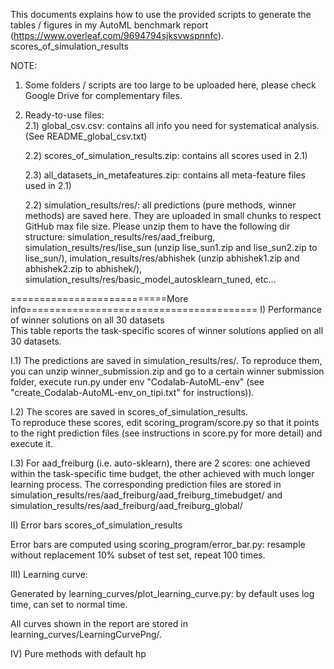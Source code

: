 This documents explains how to use the provided scripts to generate the tables / figures in my AutoML benchmark report (https://www.overleaf.com/9694794sjksvwspnnfc). scores_of_simulation_results


NOTE: 

1) Some folders / scripts are too large to be uploaded here, please check Google Drive for complementary files.

2) Ready-to-use files: <br />
	2.1) global_csv.csv: contains all info you need for systematical analysis. (See README_global_csv.txt) <br />

	2.2) scores_of_simulation_results.zip: contains all scores used in 2.1) <br />

	2.3) all_datasets_in_metafeatures.zip: contains all meta-feature files used in 2.1) <br />
 
	2.2) simulation_results/res/: all predictions (pure methods, winner methods) are saved here. They are uploaded in small chunks to respect GitHub max file size. Please unzip them  to have the following dir structure: simulation_results/res/aad_freiburg, simulation_results/res/lise_sun (unzip lise_sun1.zip and lise_sun2.zip to lise_sun/), imulation_results/res/abhishek (unzip abhishek1.zip and abhishek2.zip to abhishek/), simulation_results/res/basic_model_autosklearn_tuned, etc…


===========================More info========================================
I) Performance of winner solutions on all 30 datasets <br />
This table reports the task-specific scores of winner solutions applied on all 30 datasets. 

I.1) The predictions are saved in simulation_results/res/. To reproduce them, you can unzip winner_submission.zip and go to a certain winner submission folder, execute run.py under env "Codalab-AutoML-env" (see "create_Codalab-AutoML-env_on_tipi.txt" for instructions)).

I.2) The scores are saved in scores_of_simulation_results. <br />
To reproduce these scores, edit scoring_program/score.py so that it points to the right prediction files (see instructions in score.py for more detail) and execute it.

I.3) For aad_freiburg (i.e. auto-sklearn), there are 2 scores: one achieved within the task-specific time budget, the other achieved with much longer learning process. The corresponding prediction files are stored in simulation_results/res/aad_freiburg/aad_freiburg_timebudget/ and simulation_results/res/aad_freiburg/aad_freiburg_global/



II) Error bars scores_of_simulation_results

Error bars are computed using scoring_program/error_bar.py: resample without replacement 10% subset of test set, repeat 100 times.


III) Learning curve:

Generated by learning_curves/plot_learning_curve.py: by default uses log time, can set to normal time.

All curves shown in the report are stored in learning_curves/LearningCurvePng/.


IV) Pure methods with default hp



